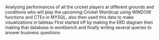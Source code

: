 Analysing performances of all the cricket players at different grounds and conditions who will play the upcoming Cricket Worldcup using WINDOW functions and CTEs in MYSQL, also then used this data to make visualizations in tableau
FIrst started off by making the ERD diagram then making that database in workbench and finally writing several queries to answer business questions
